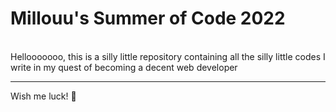 <h1> Millouu's Summer of Code 2022 </h1>
<br>
Hellooooooo, this is a silly little repository containing all the silly little codes I write in my quest of becoming a decent web developer
<br>
<hr>
Wish me luck! 🚀


